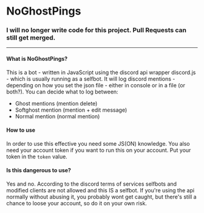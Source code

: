 # NoGhostPings

### I will no longer write code for this project. Pull Requests can still get merged.

---------

#### What is NoGhostPings?
This is a bot - written in JavaScript using the discord api wrapper discord.js - which is usually running as a selfbot.
It will log discord mentions - depending on how you set the json file - either in console or in a file (or both?).
You can decide what to log between:
- Ghost mentions (mention delete)
- Softghost mention (mention + edit message)
- Normal mention (normal mention)

#### How to use
In order to use this effective you need some JS(ON) knowledge. You also need your account token if you want to run this on your account.
Put your token in the `token` value.

#### Is this dangerous to use?
Yes and no. According to the discord terms of services selfbots and modified clients are not allowed and this IS a selfbot. If you're using the api normally without abusing it, you probably wont get caught, but there's still a chance to loose your account, so do it on your own risk.

